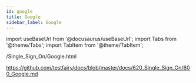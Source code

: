 ```yaml
---
id: google
title: Google
sidebar_label: Google 
---
```


import useBaseUrl from '@docusaurus/useBaseUrl';
import Tabs from '@theme/Tabs';
import TabItem from '@theme/TabItem';

/Single_Sign_On/Google.html

https://github.com/testfairy/docs/blob/master/docs/620_Single_Sign_On/600_Google.md

